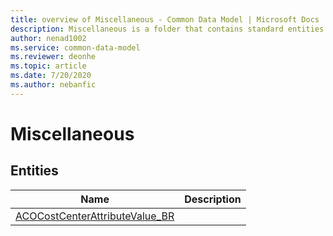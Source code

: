 ```yaml
---
title: overview of Miscellaneous - Common Data Model | Microsoft Docs
description: Miscellaneous is a folder that contains standard entities related to the Common Data Model.
author: nenad1002
ms.service: common-data-model
ms.reviewer: deonhe
ms.topic: article
ms.date: 7/20/2020
ms.author: nebanfic
---
```


# Miscellaneous


## Entities

|Name|Description|
|---|---|
|[ACOCostCenterAttributeValue_BR](ACOCostCenterAttributeValue_BR.md)||
